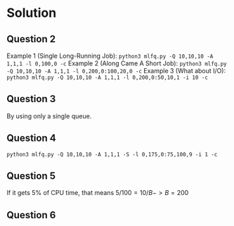 # Solution

## Question 2

Example 1 (Single Long-Running Job): `python3 mlfq.py -Q 10,10,10 -A 1,1,1 -l 0,100,0 -c`
Example 2 (Along Came A Short Job): `python3 mlfq.py -Q 10,10,10 -A 1,1,1 -l 0,200,0:100,20,0 -c`
Example 3 (What about I/O): `python3 mlfq.py -Q 10,10,10 -A 1,1,1 -l 0,200,0:50,10,1 -i 10 -c`

## Question 3

By using only a single queue.

## Question 4

`python3 mlfq.py -Q 10,10,10 -A 1,1,1 -S -l 0,175,0:75,100,9 -i 1 -c`

## Question 5

If it gets 5% of CPU time, that means $`5/100 = 10/B -> B = 200`$

## Question 6


